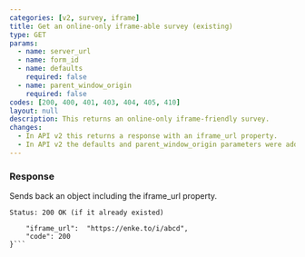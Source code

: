 ```yaml
---
categories: [v2, survey, iframe]
title: Get an online-only iframe-able survey (existing)
type: GET
params: 
  - name: server_url 
  - name: form_id
  - name: defaults
    required: false
  - name: parent_window_origin
    required: false
codes: [200, 400, 401, 403, 404, 405, 410]
layout: null
description: This returns an online-only iframe-friendly survey.
changes:
  - In API v2 this returns a response with an iframe_url property.
  - In API v2 the defaults and parent_window_origin parameters were added.
---
```


### Response

Sends back an object including the iframe_url property.

```Status: 200 OK (if it already existed)```
```{
    "iframe_url":  "https://enke.to/i/abcd",
    "code": 200
}```
